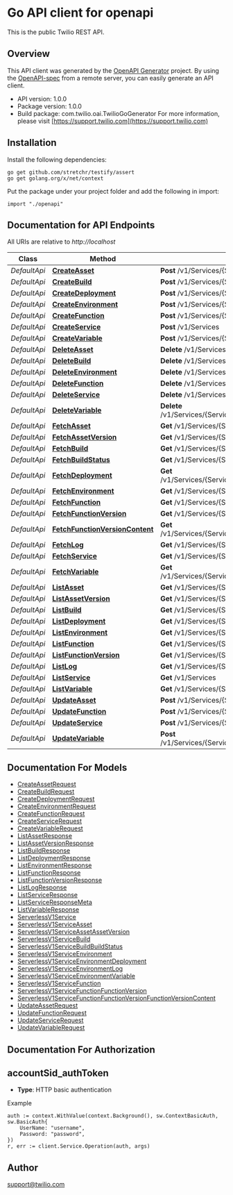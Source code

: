 # Go API client for openapi

This is the public Twilio REST API.

## Overview
This API client was generated by the [OpenAPI Generator](https://openapi-generator.tech) project.  By using the [OpenAPI-spec](https://www.openapis.org/) from a remote server, you can easily generate an API client.

- API version: 1.0.0
- Package version: 1.0.0
- Build package: com.twilio.oai.TwilioGoGenerator
For more information, please visit [https://support.twilio.com](https://support.twilio.com)

## Installation

Install the following dependencies:

```shell
go get github.com/stretchr/testify/assert
go get golang.org/x/net/context
```

Put the package under your project folder and add the following in import:

```golang
import "./openapi"
```

## Documentation for API Endpoints

All URIs are relative to *http://localhost*

Class | Method | HTTP request | Description
------------ | ------------- | ------------- | -------------
*DefaultApi* | [**CreateAsset**](docs/DefaultApi.md#createasset) | **Post** /v1/Services/{ServiceSid}/Assets | 
*DefaultApi* | [**CreateBuild**](docs/DefaultApi.md#createbuild) | **Post** /v1/Services/{ServiceSid}/Builds | 
*DefaultApi* | [**CreateDeployment**](docs/DefaultApi.md#createdeployment) | **Post** /v1/Services/{ServiceSid}/Environments/{EnvironmentSid}/Deployments | 
*DefaultApi* | [**CreateEnvironment**](docs/DefaultApi.md#createenvironment) | **Post** /v1/Services/{ServiceSid}/Environments | 
*DefaultApi* | [**CreateFunction**](docs/DefaultApi.md#createfunction) | **Post** /v1/Services/{ServiceSid}/Functions | 
*DefaultApi* | [**CreateService**](docs/DefaultApi.md#createservice) | **Post** /v1/Services | 
*DefaultApi* | [**CreateVariable**](docs/DefaultApi.md#createvariable) | **Post** /v1/Services/{ServiceSid}/Environments/{EnvironmentSid}/Variables | 
*DefaultApi* | [**DeleteAsset**](docs/DefaultApi.md#deleteasset) | **Delete** /v1/Services/{ServiceSid}/Assets/{Sid} | 
*DefaultApi* | [**DeleteBuild**](docs/DefaultApi.md#deletebuild) | **Delete** /v1/Services/{ServiceSid}/Builds/{Sid} | 
*DefaultApi* | [**DeleteEnvironment**](docs/DefaultApi.md#deleteenvironment) | **Delete** /v1/Services/{ServiceSid}/Environments/{Sid} | 
*DefaultApi* | [**DeleteFunction**](docs/DefaultApi.md#deletefunction) | **Delete** /v1/Services/{ServiceSid}/Functions/{Sid} | 
*DefaultApi* | [**DeleteService**](docs/DefaultApi.md#deleteservice) | **Delete** /v1/Services/{Sid} | 
*DefaultApi* | [**DeleteVariable**](docs/DefaultApi.md#deletevariable) | **Delete** /v1/Services/{ServiceSid}/Environments/{EnvironmentSid}/Variables/{Sid} | 
*DefaultApi* | [**FetchAsset**](docs/DefaultApi.md#fetchasset) | **Get** /v1/Services/{ServiceSid}/Assets/{Sid} | 
*DefaultApi* | [**FetchAssetVersion**](docs/DefaultApi.md#fetchassetversion) | **Get** /v1/Services/{ServiceSid}/Assets/{AssetSid}/Versions/{Sid} | 
*DefaultApi* | [**FetchBuild**](docs/DefaultApi.md#fetchbuild) | **Get** /v1/Services/{ServiceSid}/Builds/{Sid} | 
*DefaultApi* | [**FetchBuildStatus**](docs/DefaultApi.md#fetchbuildstatus) | **Get** /v1/Services/{ServiceSid}/Builds/{Sid}/Status | 
*DefaultApi* | [**FetchDeployment**](docs/DefaultApi.md#fetchdeployment) | **Get** /v1/Services/{ServiceSid}/Environments/{EnvironmentSid}/Deployments/{Sid} | 
*DefaultApi* | [**FetchEnvironment**](docs/DefaultApi.md#fetchenvironment) | **Get** /v1/Services/{ServiceSid}/Environments/{Sid} | 
*DefaultApi* | [**FetchFunction**](docs/DefaultApi.md#fetchfunction) | **Get** /v1/Services/{ServiceSid}/Functions/{Sid} | 
*DefaultApi* | [**FetchFunctionVersion**](docs/DefaultApi.md#fetchfunctionversion) | **Get** /v1/Services/{ServiceSid}/Functions/{FunctionSid}/Versions/{Sid} | 
*DefaultApi* | [**FetchFunctionVersionContent**](docs/DefaultApi.md#fetchfunctionversioncontent) | **Get** /v1/Services/{ServiceSid}/Functions/{FunctionSid}/Versions/{Sid}/Content | 
*DefaultApi* | [**FetchLog**](docs/DefaultApi.md#fetchlog) | **Get** /v1/Services/{ServiceSid}/Environments/{EnvironmentSid}/Logs/{Sid} | 
*DefaultApi* | [**FetchService**](docs/DefaultApi.md#fetchservice) | **Get** /v1/Services/{Sid} | 
*DefaultApi* | [**FetchVariable**](docs/DefaultApi.md#fetchvariable) | **Get** /v1/Services/{ServiceSid}/Environments/{EnvironmentSid}/Variables/{Sid} | 
*DefaultApi* | [**ListAsset**](docs/DefaultApi.md#listasset) | **Get** /v1/Services/{ServiceSid}/Assets | 
*DefaultApi* | [**ListAssetVersion**](docs/DefaultApi.md#listassetversion) | **Get** /v1/Services/{ServiceSid}/Assets/{AssetSid}/Versions | 
*DefaultApi* | [**ListBuild**](docs/DefaultApi.md#listbuild) | **Get** /v1/Services/{ServiceSid}/Builds | 
*DefaultApi* | [**ListDeployment**](docs/DefaultApi.md#listdeployment) | **Get** /v1/Services/{ServiceSid}/Environments/{EnvironmentSid}/Deployments | 
*DefaultApi* | [**ListEnvironment**](docs/DefaultApi.md#listenvironment) | **Get** /v1/Services/{ServiceSid}/Environments | 
*DefaultApi* | [**ListFunction**](docs/DefaultApi.md#listfunction) | **Get** /v1/Services/{ServiceSid}/Functions | 
*DefaultApi* | [**ListFunctionVersion**](docs/DefaultApi.md#listfunctionversion) | **Get** /v1/Services/{ServiceSid}/Functions/{FunctionSid}/Versions | 
*DefaultApi* | [**ListLog**](docs/DefaultApi.md#listlog) | **Get** /v1/Services/{ServiceSid}/Environments/{EnvironmentSid}/Logs | 
*DefaultApi* | [**ListService**](docs/DefaultApi.md#listservice) | **Get** /v1/Services | 
*DefaultApi* | [**ListVariable**](docs/DefaultApi.md#listvariable) | **Get** /v1/Services/{ServiceSid}/Environments/{EnvironmentSid}/Variables | 
*DefaultApi* | [**UpdateAsset**](docs/DefaultApi.md#updateasset) | **Post** /v1/Services/{ServiceSid}/Assets/{Sid} | 
*DefaultApi* | [**UpdateFunction**](docs/DefaultApi.md#updatefunction) | **Post** /v1/Services/{ServiceSid}/Functions/{Sid} | 
*DefaultApi* | [**UpdateService**](docs/DefaultApi.md#updateservice) | **Post** /v1/Services/{Sid} | 
*DefaultApi* | [**UpdateVariable**](docs/DefaultApi.md#updatevariable) | **Post** /v1/Services/{ServiceSid}/Environments/{EnvironmentSid}/Variables/{Sid} | 


## Documentation For Models

 - [CreateAssetRequest](docs/CreateAssetRequest.md)
 - [CreateBuildRequest](docs/CreateBuildRequest.md)
 - [CreateDeploymentRequest](docs/CreateDeploymentRequest.md)
 - [CreateEnvironmentRequest](docs/CreateEnvironmentRequest.md)
 - [CreateFunctionRequest](docs/CreateFunctionRequest.md)
 - [CreateServiceRequest](docs/CreateServiceRequest.md)
 - [CreateVariableRequest](docs/CreateVariableRequest.md)
 - [ListAssetResponse](docs/ListAssetResponse.md)
 - [ListAssetVersionResponse](docs/ListAssetVersionResponse.md)
 - [ListBuildResponse](docs/ListBuildResponse.md)
 - [ListDeploymentResponse](docs/ListDeploymentResponse.md)
 - [ListEnvironmentResponse](docs/ListEnvironmentResponse.md)
 - [ListFunctionResponse](docs/ListFunctionResponse.md)
 - [ListFunctionVersionResponse](docs/ListFunctionVersionResponse.md)
 - [ListLogResponse](docs/ListLogResponse.md)
 - [ListServiceResponse](docs/ListServiceResponse.md)
 - [ListServiceResponseMeta](docs/ListServiceResponseMeta.md)
 - [ListVariableResponse](docs/ListVariableResponse.md)
 - [ServerlessV1Service](docs/ServerlessV1Service.md)
 - [ServerlessV1ServiceAsset](docs/ServerlessV1ServiceAsset.md)
 - [ServerlessV1ServiceAssetAssetVersion](docs/ServerlessV1ServiceAssetAssetVersion.md)
 - [ServerlessV1ServiceBuild](docs/ServerlessV1ServiceBuild.md)
 - [ServerlessV1ServiceBuildBuildStatus](docs/ServerlessV1ServiceBuildBuildStatus.md)
 - [ServerlessV1ServiceEnvironment](docs/ServerlessV1ServiceEnvironment.md)
 - [ServerlessV1ServiceEnvironmentDeployment](docs/ServerlessV1ServiceEnvironmentDeployment.md)
 - [ServerlessV1ServiceEnvironmentLog](docs/ServerlessV1ServiceEnvironmentLog.md)
 - [ServerlessV1ServiceEnvironmentVariable](docs/ServerlessV1ServiceEnvironmentVariable.md)
 - [ServerlessV1ServiceFunction](docs/ServerlessV1ServiceFunction.md)
 - [ServerlessV1ServiceFunctionFunctionVersion](docs/ServerlessV1ServiceFunctionFunctionVersion.md)
 - [ServerlessV1ServiceFunctionFunctionVersionFunctionVersionContent](docs/ServerlessV1ServiceFunctionFunctionVersionFunctionVersionContent.md)
 - [UpdateAssetRequest](docs/UpdateAssetRequest.md)
 - [UpdateFunctionRequest](docs/UpdateFunctionRequest.md)
 - [UpdateServiceRequest](docs/UpdateServiceRequest.md)
 - [UpdateVariableRequest](docs/UpdateVariableRequest.md)


## Documentation For Authorization



## accountSid_authToken

- **Type**: HTTP basic authentication

Example

```golang
auth := context.WithValue(context.Background(), sw.ContextBasicAuth, sw.BasicAuth{
    UserName: "username",
    Password: "password",
})
r, err := client.Service.Operation(auth, args)
```


## Author

support@twilio.com

